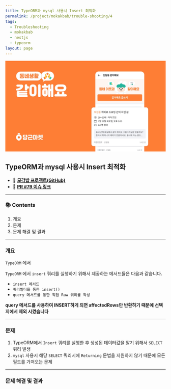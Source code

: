 ```yaml
---
title: TypeORM과 mysql 사용시 Insert 최적화
permalink: /project/mokakbab/trouble-shooting/4
tags:
  - Troubleshooting
  - mokakbab
  - nestjs
  - typeorm
layout: page
---
```


![](/assets/Mokakbab06.png)

## TypeORM과 mysql 사용시 Insert 최적화

- 🐙 **[모각밥 프로젝트(GitHub)](https://github.com/f-lab-edu/Mokakbab)** 
- 🔗 **[PR #79 이슈 링크](https://github.com/f-lab-edu/Mokakbab/pull/79)** 

---

### 📚 Contents

1. 개요
2. 문제
3. 문제 해결 및 결과

---

### 개요

`TypeORM` 에서 

`TypeORM` 에서 `insert` 쿼리를 실행하기 위해서 제공하는 메서드들은 다음과 같습니다.

- `insert 메서드` 
- `쿼리빌더를 통한 insert()` 
- `query 메서드를 통한 직접 Raw 쿼리를 작성` 

**query 메서드를 사용하여 INSERT하게 되면 affectedRows만 반환하기 때문에 선택지에서 제외 시켰습니다** 

---

### 문제

1. TypeORM에서 `Insert` 쿼리를 실행한 후 생성된 데이터값을 알기 위해서 `SELECT` 쿼리 발생
2. `mysql` 사용시 해당 `SELECT` 쿼리시에 `Returning` 문법을 지원하지 않기 때문에 모든 필드를 가져오는 문제


---

### 문제 해결 및 결과
